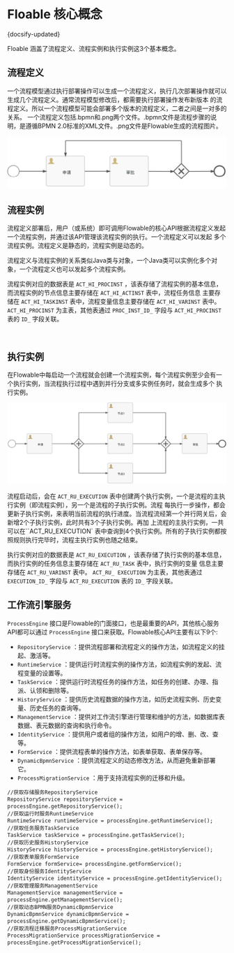 # Floable 核心概念
{docsify-updated}

Floable 涵盖了流程定义、流程实例和执行实例这3个基本概念。

## 流程定义
一个流程模型通过执行部署操作可以生成一个流程定义，执行几次部署操作就可以生成几个流程定义。通常流程模型修改后，都需要执行部署操作发布新版本
的流程定义。所以一个流程模型可能会部署多个版本的流程定义，二者之间是一对多的关系。
一个流程定义包括.bpmn和.png两个文件。.bpmn文件是流程步骤的说明，是遵循BPMN 2.0标准的XML文件。.png文件是Flowable生成的流程图片。

<center><img src="/pics/flowable_def.png" alt=""></center>

## 流程实例
流程定义部署后，用户（或系统）即可调用Flowable的核心API根据流程定义发起一个流程实例，并通过该API管理该流程实例的执行。一个流程定义可以发起
多个流程实例。流程定义是静态的，流程实例是动态的。

流程定义与流程实例的关系类似Java类与对象，一个Java类可以实例化多个对象，一个流程定义也可以发起多个流程实例。

流程实例对应的数据表是 `ACT_HI_PROCINST` ，该表存储了流程实例的基本信息，而流程实例的节点信息主要存储在 `ACT_HI_ACTINST` 表中，流程任务信息
主要存储在 `ACT_HI_TASKINST` 表中，流程变量信息主要存储在 `ACT_HI_VARINST` 表中。 `ACT_HI_PROCINST` 为主表，其他表通过 `PROC_INST_ID_` 字段与 `ACT_HI_PROCINST` 表的 `ID_` 字段关联。

<center><img src="/pics/flowable_instance.png" alt=""></center>

## 执行实例
在Flowable中每启动一个流程就会创建一个流程实例，每个流程实例至少会有一个执行实例，当流程执行过程中遇到并行分支或多实例任务时，就会生成多个
执行实例。

<center><img src="/pics/flowable_exec.png" alt=""></center>

流程启动后，会在 `ACT_RU_EXECUTION` 表中创建两个执行实例，一个是流程的主执行实例（即流程实例），另一个是流程的子执行实例。流程
每执行一步操作，都会更新子执行实例，来表明当前流程的执行进度。当流程流经第一个并行网关后，会新增2个子执行实例，此时共有3个子执行实例。再加
上流程的主执行实例，一共可以在``ACT_RU_EXECUTION` 表中查询到4个执行实例。所有的子执行实例都按照规则执行完毕时，流程主执行实例也随之结束。

执行实例对应的数据表是 `ACT_RU_EXECUTION` ，该表存储了执行实例的基本信息，而执行实例的任务信息主要存储在 `ACT_RU_TASK` 表中，执行实例的变量
信息主要存储在 `ACT_RU_VARINST` 表中。 `ACT_RU_ EXECUTION` 为主表，其他表通过 `EXECUTION_ID_` 字段与 `ACT_RU_EXECUTION` 表的 `ID_` 字段关联。


## 工作流引擎服务
`ProcessEngine` 接口是Flowable的门面接口，也是最重要的API，其他核心服务API都可以通过 `ProcessEngine` 接口来获取。Flowable核心API主要有以下9个:
+ `RepositoryService` ：提供流程部署和流程定义的操作方法，如流程定义的挂起、激活等。
+ `RuntimeService` ：提供运行时流程实例的操作方法，如流程实例的发起、流程变量的设置等。
+ `TaskService` ：提供运行时流程任务的操作方法，如任务的创建、办理、指派、认领和删除等。
+ `HistoryService` ：提供历史流程数据的操作方法，如历史流程实例、历史变量、历史任务的查询等。
+ `ManagementService` ：提供对工作流引擎进行管理和维护的方法，如数据库表数据、表元数据的查询和执行命令。
+ `IdentityService` ：提供用户或者组的操作方法，如用户的增、删、改、查等。
+ `FormService` ：提供流程表单的操作方法，如表单获取、表单保存等。
+ `DynamicBpmnService` ：提供流程定义的动态修改方法，从而避免重新部署它。
+ `ProcessMigrationService` ：用于支持流程实例的迁移和升级。

```
//获取存储服务RepositoryService
RepositoryService repositoryService = processEngine.getRepositoryService();
//获取运行时服务RuntimeService
RuntimeService runtimeService = processEngine.getRuntimeService();
//获取任务服务TaskService
TaskService taskService = processEngine.getTaskService();
//获取历史服务HistoryService
HistoryService historyService = processEngine.getHistoryService();
//获取表单服务FormService
FormService formService= processEngine.getFormService();
//获取身份服务IdentityService
IdentityService identityService = processEngine.getIdentityService();
//获取管理服务ManagementService
ManagementService managementService = processEngine.getManagementService();
//获取动态BPMN服务DynamicBpmnService
DynamicBpmnService dynamicBpmnService = processEngine.getDynamicBpmnService();
//获取流程迁移服务ProcessMigrationService
ProcessMigrationService processMigrationService = processEngine.getProcessMigrationService();
```

